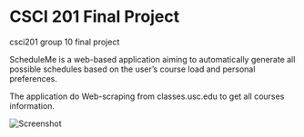 # CSCI 201 Final Project
csci201 group 10 final project

ScheduleMe is a web-based application aiming to automatically generate all possible schedules based on the user’s course load and personal preferences. 

The application do Web-scraping from classes.usc.edu to get all courses information. 

![Screenshot](ScheduleMe.PNG "Screenshot of ScheduleMe course scheduling page")
      
